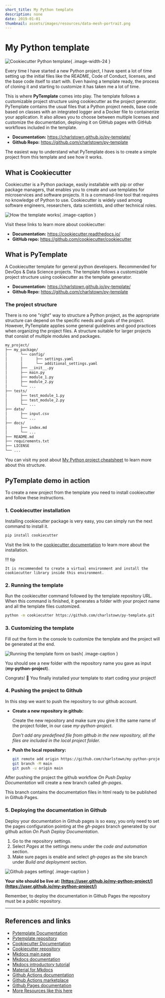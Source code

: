 ```yaml
---
short_title: My Python template
description: none
date: 2019-01-01
thumbnail: assets/images/resources/data-mesh-portrait.png
---
```


# My Python template

![Cookiecutter Python template](../../assets/images/resources/template-python-portrait.png){ .image-width-24 }

Every time I have started a new Python project, I have spent a lot of time setting up the initial files like the README, Code of Conduct, licenses, and the base code itself to start with. Even having a template ready, the process of cloning it and starting to customize it has taken me a lot of time.

This is where **PyTemplate** comes into play. The template follows a customizable project structure using cookiecutter as the project generator. PyTemplate contains the usual files that a Python project needs, base code based on classes with an integrated logger and a Docker file to containerize your application. It also allows you to choose between multiple licenses and customize the documentation, deploying it on GitHub pages with GitHub workflows included in the template.

- **Documentation:** https://charlstown.github.io/py-template/
- **Github Repo:** https://github.com/charlstown/py-template

The easiest way to understand what PyTemplate does is to create a simple project from this template and see how it works.


## What is Cookiecutter

Cookiecutter is a Python package, easily installable with pip or other package managers, that enables you to create and use templates for microservices and software projects. It is a command-line tool that requires no knowledge of Python to use. Cookiecutter is widely used among software engineers, researchers, data scientists, and other technical roles.

![How the template works](../../assets/images/resources/template-python-how-it-works.png){ .image-caption }

Visit these links to learn more about cookiecutter:

- **Documentation:** https://cookiecutter.readthedocs.io/
- **GitHub repo:** https://github.com/cookiecutter/cookiecutter


## What is PyTemplate

A Cookiecutter template for general python developers. Recommended for DevOps & Data Science projects. The template follows a customizable project structure using cookiecutter as the template generator.

- **Documentation:** https://charlstown.github.io/py-template/
- **Github Repo:** https://github.com/charlstown/py-template


### The project structure

There is no one "right" way to structure a Python project, as the appropriate structure can depend on the specific needs and goals of the project. However, PyTemplate applies some general guidelines and good practices when organizing the project files. A structure suitable for larger projects that consist of multiple modules and packages.

```bash
my_project/
├── my_package/
│      └── config/
│      │      ├── settings.yaml
│      │      └── additional_settings.yaml
│      ├── __init__.py
│      ├── main.py
│      ├── module_1.py
│      ├── module_2.py
│      └── ...
├── tests/
│      ├── test_module_1.py
│      ├── test_module_2.py
│      └── ...
├── data/
│      ├── input.csv
│      └── ...
├── docs/
│      ├── index.md
│      └── ...
├── README.md
├── requirements.txt
├── LICENSE
└── ...
```

You can visit my post about [My Python project cheatsheet](https://carlosgrande.me/my-python-project-cheatsheet/) to learn more about this structure.


## PyTemplate demo in action

To create a new project from the template you need to install cookiecutter and follow these instructions.


### 1. Cookiecutter installation

Installing cookiecutter package is very easy, you can simply run the next command to install it.

```bash
pip install cookiecutter
```

Visit the link to the [cookiecutter documentation](https://cookiecutter.readthedocs.io/en/stable/installation.html#install-cookiecutter) to learn more about the installation.

!!! tip

	It is recommended to create a virtual environment and install the cookiecutter library inside this environment.


### 2. Running the template

Run the cookiecutter command followed by the template repository URL. When this command is finished, it generates a folder with your project name and all the template files customized.

```bash
python -m cookiecutter https://github.com/charlstown/py-template.git
```

### 3. Customizing the template

Fill out the form in the console to customize the template and the project will be generated at the end.

![Running the template form on bash](../../assets/images/resources/template-python-run.png){ .image-caption }


You should see a new folder with the repository name you gave as input (**my-python-project**).

Congrats! &#x1f387; You finally installed your template to start coding your project!


### 4. Pushing the project to Github

In this step we want to push the repository to our github account.

- **Create a new repository in github:**

	Create the new repository and make sure you give it the same name of the project folder, in our case *my-python-project*.

	*Don't add any predefined file from github in the new repository, all the files are included in the local project folder.*

- **Push the local repository:**

	```bash
	git remote add origin https://github.com/charlstown/my-python-project.git
	git branch -M main
	git push -u origin main
	```

After pushing the project the github workflow *On Push Deploy Documentation* will create a new branch called *gh-pages*.

This branch contains the documentation files in html ready to be published in Github Pages.


### 5. Deploying the documentation in Github

Deploy your documentation in Github pages is so easy, you only need to set the pages configuration pointing at the *gh-pages* branch generated by our github action *On Push Deploy Documentation*.

1. Go to the repository settings.
2. Select *Pages* at the settings menu under the *code and automation* section.
3. Make sure pages is enable and select *gh-pages* as the site branch under *Build and deployment* section.

![Github pages setting](../../assets/images/resources/template-python-ghpages.png){ .image-caption }


**Your site should be live at: [https://user.github.io/my-python-project/](https://user.github.io/my-python-project/)**

Remember, to deploy the documentation in Github Pages the repository must be a public repository.

---

## References and links

- [Pytemplate Documentation](https://charlstown.github.io/py-template/)
- [Pytemplate repository](https://github.com/charlstown/py-template)
- [Cookiecutter Documentation](https://cookiecutter.readthedocs.io/)
- [Cookiecutter repository](https://github.com/cookiecutter/cookiecutter)
- [Mkdocs main page](https://www.mkdocs.org/)
- [Mkdocs documentation](https://github.com/mkdocs/mkdocs/blob/master/docs/index.md)
- [Mkdocs introductory tutorial](https://github.com/mkdocs/mkdocs/blob/master/docs/getting-started.md)
- [Material for Mkdocs](https://squidfunk.github.io/mkdocs-material/)
- [Github Actions documentation](https://docs.github.com/es/actions)
- [Github Actions marketplace](https://github.com/marketplace?type=actions)
- [Github Pages documentation](https://docs.github.com/es/pages)
- [More Resources like this here](https://carlosgrande.me/#resources-cheatsheets/)

